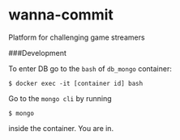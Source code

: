 # wanna-commit
Platform for challenging game streamers

###Development

To enter DB go to the `bash` of `db_mongo` container:

```
$ docker exec -it [container id] bash
```

Go to the `mongo cli` by running

```
$ mongo
```

inside the container. You are in.
